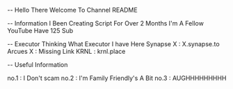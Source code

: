 -- Hello There Welcome To Channel README

-- Information
I Been Creating Script For Over 2 Months
I'm A Fellow YouTube Have 125 Sub

-- Executor
Thinking What Executor I have Here
Synapse X : X.synapse.to
Arcues X : Missing Link
KRNL : krnl.place

-- Useful Information

no.1 : I Don't scam
no.2 : I'm Family Friendly's A Bit
no.3 : AUGHHHHHHHHH


